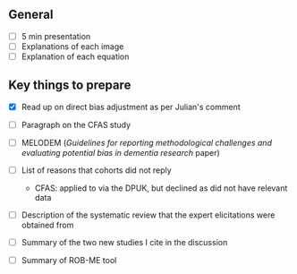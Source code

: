 ## General 

- [ ] 5 min presentation
- [ ] Explanations of each image
- [ ] Explanation of each equation

## Key things to prepare

- [x] Read up on direct bias adjustment as per Julian's comment

- [ ] Paragraph on the CFAS study

- [ ] MELODEM (_Guidelines for reporting methodological challenges and evaluating potential bias in dementia research_ paper)

- [ ] List of reasons that cohorts did not reply
    
    * CFAS: applied to via the DPUK, but declined as did not have relevant data 

- [ ] Description of the systematic review that the expert elicitations were obtained from

- [ ] Summary of the two new studies I cite in the discussion

- [ ] Summary of ROB-ME tool
 